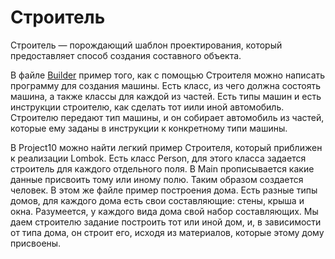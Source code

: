 # Строитель

Строитель — порождающий шаблон проектирования, который предоставляет способ создания составного объекта.

В файле [Builder](https://github.com/Glevelll/Design-Patterns/tree/main/PatternBuilder/Builder) пример того, как с помощью Строителя можно написать программу для создания машины. Есть класс, из чего должна состоять машина, а также классы для каждой из частей. Есть типы машин и есть инструкции строителю, как сделать тот иили иной автомобиль. Строителю передают тип машины, и он собирает автомобиль из частей, которые ему заданы в инструкции к конкретному типи машины.

В Project10 можно найти легкий пример Строителя, который приближен к реализации Lombok. Есть класс Person, для этого класса задается строитель для каждого отдельного поля. В Main прописывается какие данные присвоить тому или иному полю. Таким образом создается человек.
В этом же файле пример построения дома. Есть разные типы домов, для каждого дома есть свои составляющие: стены, крыша и окна. Разумеется, у каждого вида дома свой набор составляющих. Мы даем строителю задание построить тот или иной дом, и, в зависимости от типа дома, он строит его, исходя из материалов, которые этому дому присвоены.
